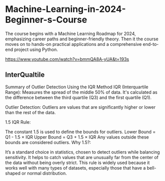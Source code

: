 # Machine-Learning-in-2024-Beginner-s-Course

The course begins with a Machine Learning Roadmap for 2024, emphasizing career paths and beginner-friendly theory. Then it the course moves on to hands-on practical applications and a comprehensive end-to-end project using Python.

https://www.youtube.com/watch?v=bmmQA8A-yUA&t=193s


## InterQualtile

Summary of Outlier Detection Using the IQR Method
IQR (Interquartile Range): Measures the spread of the middle 50% of data. It's calculated as the difference between the third quartile (Q3) and the first quartile (Q1).

Outlier Detection: Outliers are values that are significantly higher or lower than the rest of the data.

1.5 IQR Rule:

The constant 1.5 is used to define the bounds for outliers.
Lower Bound = Q1 - 1.5 × IQR
Upper Bound = Q3 + 1.5 × IQR
Any values outside these bounds are considered outliers.
Why 1.5?:

It’s a standard choice in statistics, chosen to detect outliers while balancing sensitivity.
It helps to catch values that are unusually far from the center of the data without being overly strict.
This rule is widely used because it works well with many types of datasets, especially those that have a bell-shaped or normal distribution.